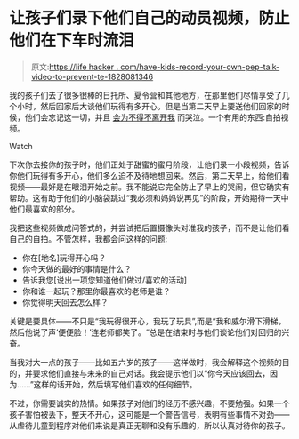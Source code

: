# 让孩子们录下他们自己的动员视频，防止他们在下车时流泪

> 原文:[https://life hacker . com/have-kids-record-your-own-pep-talk-video-to-prevent-te-1828081346](https://lifehacker.com/have-kids-record-their-own-pep-talk-video-to-prevent-te-1828081346)

我的孩子们去了很多很棒的日托所、夏令营和其他地方，在那里他们尽情享受了几个小时，然后回家后大谈他们玩得有多开心。但是当第二天早上要送他们回家的时候，他们会忘记这一切，并且 [会为不得不离开我](https://lifehacker.com/reduce-day-care-drop-off-tears-with-a-goodbye-ritual-1818620846) 而哭泣。一个有用的东西:自拍视频。

Watch

下次你去接你的孩子时，他们正处于甜蜜的蜜月阶段，让他们录一小段视频，告诉你他们玩得有多开心，他们多么迫不及待地想回来。然后，第二天早上，给他们看视频——最好是在眼泪开始之前。我不能说它完全防止了早上的哭闹，但它确实有帮助。这有助于他们的小脑袋跳过“我必须和妈妈说再见”的阶段，开始期待一天中他们最喜欢的部分。

我把这些视频做成问答式的，并尝试把后置摄像头对准我的孩子，而不是让他们看自己的自拍。不管怎样，我都会问这样的问题:

*   你在[地名]玩得开心吗？
*   你今天做的最好的事情是什么？
*   告诉我您[说出一项您知道他们做过/喜欢的活动]
*   你和谁一起玩？那里你最喜欢的老师是谁？
*   你觉得明天回去怎么样？

关键是要具体——不只是“我玩得很开心，我玩了玩具”,而是“我和威尔滑下滑梯，然后他说了声‘便便脸！’连老师都笑了。“总是在结束时与他们谈论他们对回归的兴奋。

当我对大一点的孩子——比如五六岁的孩子——这样做时，我会解释这个视频的目的，并要求他们直接与未来的自己对话。我会提示他们以“你今天应该回去，因为……”这样的话开始，然后填写他们喜欢的任何细节。

不过，你需要诚实的热情。如果孩子对他们的经历不感兴趣，不要勉强。如果一个孩子害怕被丢下，整天不开心，这可能是一个警告信号，表明有些事情不对劲——从虐待儿童到程序对他们来说是真正无聊和没有乐趣的，所以认真对待你的孩子。